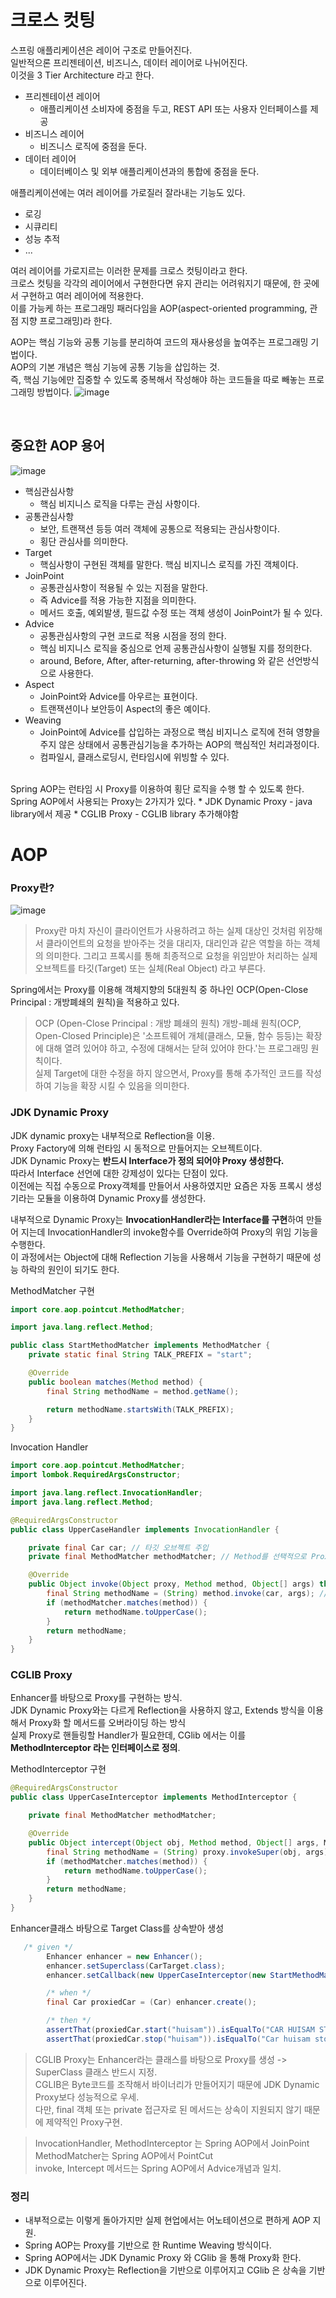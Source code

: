 # 크로스 컷팅

스프링 애플리케이션은 레이어 구조로 만들어진다.  
일반적으론 프리젠테이션, 비즈니스, 데이터 레이어로 나뉘어진다.  
이것을 3 Tier Architecture 라고 한다.  

* 프리젠테이션 레이어
  * 애플리케이션 소비자에 중점을 두고, REST API 또는 사용자 인터페이스를 제공
* 비즈니스 레이어
  * 비즈니스 로직에 중점을 둔다.
* 데이터 레이어
  * 데이터베이스 및 외부 애플리케이션과의 통합에 중점을 둔다.

애플리케이션에는 여러 레이어를 가로질러 잘라내는 기능도 있다.  
* 로깅
* 시큐리티
* 성능 추적
* ...

여러 레이어를 가로지르는 이러한 문제를 크로스 컷팅이라고 한다.  
크로스 컷팅을 각각의 레이어에서 구현한다면 유지 관리는 어려워지기 때문에, 한 곳에서 구현하고 여러 레이어에 적용한다.  
이를 가능케 하는 프로그래밍 패러다임을 AOP(aspect-oriented programming, 관점 지향 프로그래밍)라 한다.  

AOP는 핵심 기능와 공통 기능를 분리하여 코드의 재사용성을 높여주는 프로그래밍 기법이다.  
AOP의 기본 개념은 핵심 기능에 공통 기능을 삽입하는 것.  
즉, 핵심 기능에만 집중할 수 있도록 중복해서 작성해야 하는 코드들을 따로 빼놓는 프로그래밍 방법이다.
![image](https://user-images.githubusercontent.com/67637716/155657805-709d9a68-12a8-4e69-960a-e6610c48faf6.png)

<br>

## 중요한 AOP 용어
![image](https://user-images.githubusercontent.com/67637716/155653099-182ac2e9-40d8-4954-b414-c2ad042a72b3.png)  
* 핵심관심사항
  * 핵심 비지니스 로직을 다루는 관심 사항이다.
* 공통관심사항
  * 보안, 트랜잭션 등등 여러 객체에 공통으로 적용되는 관심사항이다.
  * 횡단 관심사를 의미한다.
* Target
  * 핵심사항이 구현된 객체를 말한다. 핵심 비지니스 로직를 가진 객체이다.
* JoinPoint
  * 공통관심사항이 적용될 수 있는 지점을 말한다.
  * 즉 Advice를 적용 가능한 지점을 의미한다.
  * 메서드 호출, 예외발생, 필드값 수정 또는 객체 생성이 JoinPoint가 될 수 있다.
* Advice
  * 공통관심사항의 구현 코드로 적용 시점을 정의 한다.
  * 핵심 비지니스 로직을 중심으로 언제 공통관심사항이 실행될 지를 정의한다.
  * around, Before, After, after-returning, after-throwing 와 같은 선언방식으로 사용한다.
* Aspect
  * JoinPoint와 Advice를 아우르는 표현이다.
  * 트랜잭션이나 보안등이 Aspect의 좋은 예이다.
* Weaving
  * JoinPoint에 Advice를 삽입하는 과정으로 핵심 비지니스 로직에 전혀 영향을 주지 않은 상태에서 공통관심기능을 추가하는 AOP의 핵심적인 처리과정이다.
  * 컴파일시, 클래스로딩시, 런타임시에 위빙할 수 있다.

<br>
Spring AOP는 런타임 시 Proxy를 이용하여 횡단 로직을 수행 할 수 있도록 한다.  
Spring AOP에서 사용되는 Proxy는 2가지가 있다.  
* JDK Dynamic Proxy - java library에서 제공  
* CGLIB Proxy - CGLIB library 추가해야함  

# AOP 
### Proxy란?
![image](https://user-images.githubusercontent.com/67637716/155658414-bd181dea-7863-4f1f-a7d5-8d3614a03718.png)
> Proxy란 마치 자신이 클라이언트가 사용하려고 하는 실제 대상인 것처럼 위장해서 클라이언트의 요청을 받아주는 것을 대리자, 대리인과 같은 역할을 하는 객체의 의미한다.
> 그리고 프록시를 통해 최종적으로 요청을 위임받아 처리하는 실제 오브젝트를 타깃(Target) 또는 실체(Real Object) 라고 부른다.

Spring에서는 Proxy를 이용해 객체지향의 5대원칙 중 하나인 OCP(Open-Close Principal : 개방폐쇄의 원칙)을 적용하고 있다.
> OCP (Open-Close Principal : 개방 폐쇄의 원칙)
> 개방-폐쇄 원칙(OCP, Open-Closed Principle)은 '소프트웨어 개체(클래스, 모듈, 함수 등등)는 확장에 대해 열려 있어야 하고, 수정에 대해서는 닫혀 있어야 한다.'는 프로그래밍 원칙이다.  
실제 Target에 대한 수정을 하지 않으면서, Proxy를 통해 추가적인 코드를 작성 하여 기능을 확장 시킬 수 있음을 의미한다.

### JDK Dynamic Proxy
JDK dynamic proxy는 내부적으로 Reflection을 이용.  
Proxy Factory에 의해 런타임 시 동적으로 만들어지는 오브젝트이다.  
JDK Dynamic Proxy는 <b>반드시 Interface가 정의 되어야 Proxy 생성한다.</b>  
따라서 Interface 선언에 대한 강제성이 있다는 단점이 있다.  
이전에는 직접 수동으로 Proxy객체를 만들어서 사용하였지만 요즘은 자동 프록시 생성기라는 모듈을 이용하여 Dynamic Proxy를 생성한다.  

내부적으로 Dynamic Proxy는 <b>InvocationHandler라는 Interface를 구현</b>하여 만들어 지는데 InvocationHandler의 invoke함수를 Override하여 Proxy의 위임 기능을 수행한다.  
이 과정에서는 Object에 대해 Reflection 기능을 사용해서 기능을 구현하기 때문에 성능 하락의 원인이 되기도 한다.  

MethodMatcher 구현
``` java
import core.aop.pointcut.MethodMatcher;

import java.lang.reflect.Method;

public class StartMethodMatcher implements MethodMatcher {
    private static final String TALK_PREFIX = "start";

    @Override
    public boolean matches(Method method) {
        final String methodName = method.getName();

        return methodName.startsWith(TALK_PREFIX);
    }
}
```

Invocation Handler 
``` java
import core.aop.pointcut.MethodMatcher;
import lombok.RequiredArgsConstructor;

import java.lang.reflect.InvocationHandler;
import java.lang.reflect.Method;

@RequiredArgsConstructor
public class UpperCaseHandler implements InvocationHandler {

    private final Car car; // 타깃 오브젝트 주입
    private final MethodMatcher methodMatcher; // Method를 선택적으로 Proxy화 하기 

    @Override
    public Object invoke(Object proxy, Method method, Object[] args) throws Throwable {
        final String methodName = (String) method.invoke(car, args); // 타깃 메서드 호출에 모두 
        if (methodMatcher.matches(method)) {
            return methodName.toUpperCase();
        }
        return methodName;
    }
}
```

### CGLIB Proxy
Enhancer를 바탕으로 Proxy를 구현하는 방식.  
JDK Dynamic Proxy와는 다르게 Reflection을 사용하지 않고, Extends 방식을 이용해서 Proxy화 할 메서드를 오버라이딩 하는 방식  
실제 Proxy로 핸들링할 Handler가 필요한데, CGlib 에서는 이를 <b>MethodInterceptor 라는 인터페이스로 정의</b>.

MethodInterceptor 구현
``` java
@RequiredArgsConstructor
public class UpperCaseInterceptor implements MethodInterceptor {

    private final MethodMatcher methodMatcher;

    @Override
    public Object intercept(Object obj, Method method, Object[] args, MethodProxy proxy) throws Throwable {
        final String methodName = (String) proxy.invokeSuper(obj, args);
        if (methodMatcher.matches(method)) {
            return methodName.toUpperCase();
        }
        return methodName;
    }
}
```

Enhancer클래스 바탕으로 Target Class를 상속받아 생성
``` java
   /* given */
        Enhancer enhancer = new Enhancer();
        enhancer.setSuperclass(CarTarget.class);
        enhancer.setCallback(new UpperCaseInterceptor(new StartMethodMatcher()));

        /* when */
        final Car proxiedCar = (Car) enhancer.create();

        /* then */
        assertThat(proxiedCar.start("huisam")).isEqualTo("CAR HUISAM STARTED!");
        assertThat(proxiedCar.stop("huisam")).isEqualTo("Car huisam stopped!");
```

> CGLIB Proxy는 Enhancer라는 클래스를 바탕으로 Proxy를 생성 -> SuperClass 클래스 반드시 지정.  
> CGLIB은 Byte코드를 조작해서 바이너리가 만들어지기 때문에 JDK Dynamic Proxy보다 성능적으로 우세.  
> 다만, final 객체 또는 private 접근자로 된 메서드는 상속이 지원되지 않기 때문에 제약적인 Proxy구현.  

> InvocationHandler, MethodInterceptor 는 Spring AOP에서 JoinPoint  
> MethodMatcher는 Spring AOP에서 PointCut  
> invoke, Intercept 메서드는 Spring AOP에서 Advice개념과 일치.  

### 정리
* 내부적으로는 이렇게 돌아가지만 실제 현업에서는 어노테이션으로 편하게 AOP 지원.  
* Spring AOP는 Proxy를 기반으로 한 Runtime Weaving 방식이다.
* Spring AOP에서는 JDK Dynamic Proxy 와 CGlib 을 통해 Proxy화 한다.
* JDK Dynamic Proxy는 Reflection을 기반으로 이루어지고 CGlib 은 상속을 기반으로 이루어진다.
